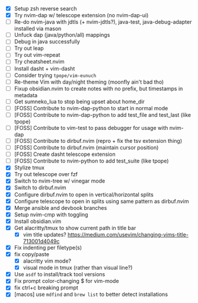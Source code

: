 - [x] Setup zsh reverse search
- [x] Try nvim-dap w/ telescope extension (no nvim-dap-ui)
- [ ] Re-do nvim-java with jdtls (+ nvim-jdtls?), java-test, java-debug-adapter installed via mason 
- [ ] Unfuck dap (java/python/all) mappings
- [ ] Debug in java successfully
- [ ] Try out leap
- [ ] Try out vim-repeat
- [ ] Try cheatsheet.nvim
- [ ] Install dasht + vim-dasht
- [ ] Consider trying `tpope/vim-eunuch`
- [ ] Re-theme Vim with day/night theming (moonfly ain't bad tho)
- [ ] Fixup obsidian.nvim to create notes with no prefix, but timestamps in metadata
- [ ] Get sumneko_lua to stop being upset about home_dir
- [ ] [FOSS] Contribute to nvim-dap-python to start in normal mode
- [ ] [FOSS] Contribute to nvim-dap-python to add test_file and test_last (like tpope)
- [ ] [FOSS] Contribute to vim-test to pass debugger for usage with nvim-dap
- [ ] [FOSS] Contribute to dirbuf.nvim (repro + fix the tsv extension thing)
- [ ] [FOSS] Contribute to dirbuf.nvim (maintain cursor position)
- [ ] [FOSS] Create dasht telescope extension
- [ ] [FOSS] Contribute to nvim-python to add test_suite (like tpope)
- [x] Stylize tmux
- [x] Try out telescope over fzf
- [x] Switch to nvim-tree w/ vinegar mode
- [x] Switch to dirbuf.nvim
- [x] Configure dirbuf.nvim to open in vertical/horizontal splits
- [x] Configure telescope to open in splits using same pattern as dirbuf.nvim
- [x] Merge ansible and devbook branches
- [x] Setup nvim-cmp with toggling
- [x] Install obsidian.vim
- [x] Get alacritty/tmux to show current path in title bar
  - [x] vim title updates? https://medium.com/usevim/changing-vims-title-713001d4049c  
- [x] Fix indenting per filetype(s)
- [x] fix copy/paste
  - [x] alacritty vim mode? 
  - [x] visual mode in tmux (rather than visual line?)
- [x] Use `asdf` to install/track tool versions
- [x] Fix prompt color-changing $ for vim-mode
- [x] fix ctrl+c breaking prompt
- [x] [macos] use `mdfind` and `brew list` to better detect installations
